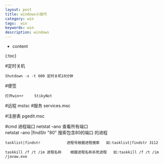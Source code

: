 ```yaml
---
layout: post
title: windows小技巧
category: win
tags:  win
keywords: win
description: windows 
---
```


* content

{:toc}



#定时关机

	Shutdown -s -t 600 定时关机10分钟

#便签

	打开win+r 	StikyNot

#远程
	mstsc
#服务
	services.msc

#注册表
	pgedit.msc

#cmd 进程端口
	netstat –ano 查看所有端口    
	netstat –ano |findStr "80" 搜索包含80的端口 的进程  
	
	tasklist|findstr 			进程号根据进程搜索   如:tasklist|findstr 3112
	
	taskkill /f /t /im 进程名称    根据进程名称杀死进程   如:taskkill /f /t /im /javaw.exe

